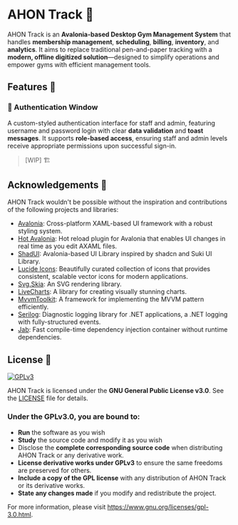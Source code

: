 # AHON Track :star2:
AHON Track is an **Avalonia-based Desktop Gym Management System** that handles **membership management**, **scheduling**, **billing**, **inventory**, and **analytics**. It aims to replace traditional pen-and-paper tracking with a **modern, offline digitized solution**—designed to simplify operations and empower gyms with efficient management tools.

## Features :jigsaw:
### :closed_lock_with_key: Authentication Window
A custom-styled authentication interface for staff and admin, featuring username and password login with clear **data validation** and **toast messages**. It supports **role-based access**, ensuring staff and admin levels receive appropriate permissions upon successful sign-in.
![]()
> [WIP] :building_construction:

## Acknowledgements :sparkling_heart:
AHON Track wouldn't be possible without the inspiration and contributions of the following projects and libraries:

- [Avalonia](https://avaloniaui.net/): Cross-platform XAML-based UI framework with a robust styling system.
- [Hot Avalonia](https://github.com/Kira-NT/HotAvalonia): Hot reload plugin for Avalonia that enables UI changes in real time as you edit AXAML files.
- [ShadUI](https://github.com/accntech/shad-ui): Avalonia-based UI Library inspired by shadcn and Suki UI Library.
- [Lucide Icons](https://lucide.dev/): Beautifully curated collection of icons that provides consistent, scalable vector icons for modern applications.
- [Svg.Skia](https://github.com/wieslawsoltes/Svg.Skia): An SVG rendering library.
- [LiveCharts](https://livecharts.dev/): A library for creating visually stunning charts.
- [MvvmToolkit](https://github.com/CommunityToolkit): A framework for implementing the MVVM pattern efficiently.
- [Serilog](https://github.com/serilog/serilog):  Diagnostic logging library for .NET applications, a .NET logging with fully-structured events. 
- [Jab](https://github.com/pakrym/jab): Fast compile-time dependency injection container without runtime dependencies.

## License :page_with_curl:
[<img src="https://www.gnu.org/graphics/gplv3-127x51.png" alt="GPLv3" >](http://www.gnu.org/licenses/gpl-3.0.html)

AHON Track is licensed under the **GNU General Public License v3.0**. See the [LICENSE](https://github.com/LucasErrNotFound/AHON-TRACK/blob/main/LICENSE)
file for details.

### Under the **GPLv3.0**, you are bound to:
- **Run** the software as you wish
- **Study** the source code and modify it as you wish
- Disclose the **complete corresponding source code** when distributing AHON Track or any derivative work.
- **License derivative works under GPLv3** to ensure the same freedoms are preserved for others.
- **Include a copy of the GPL license** with any distribution of AHON Track or its derivative works.
- **State any changes made** if you modify and redistribute the project.

For more information, please visit https://www.gnu.org/licenses/gpl-3.0.html.
